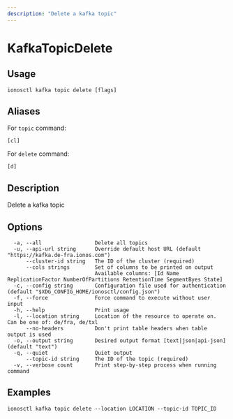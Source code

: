 ```yaml
---
description: "Delete a kafka topic"
---
```


# KafkaTopicDelete

## Usage

```text
ionosctl kafka topic delete [flags]
```

## Aliases

For `topic` command:

```text
[cl]
```

For `delete` command:

```text
[d]
```

## Description

Delete a kafka topic

## Options

```text
  -a, --all                 Delete all topics
  -u, --api-url string      Override default host URL (default "https://kafka.de-fra.ionos.com")
      --cluster-id string   The ID of the cluster (required)
      --cols strings        Set of columns to be printed on output 
                            Available columns: [Id Name ReplicationFactor NumberOfPartitions RetentionTime SegmentByes State]
  -c, --config string       Configuration file used for authentication (default "$XDG_CONFIG_HOME/ionosctl/config.json")
  -f, --force               Force command to execute without user input
  -h, --help                Print usage
  -l, --location string     Location of the resource to operate on. Can be one of: de/fra, de/txl
      --no-headers          Don't print table headers when table output is used
  -o, --output string       Desired output format [text|json|api-json] (default "text")
  -q, --quiet               Quiet output
      --topic-id string     The ID of the topic (required)
  -v, --verbose count       Print step-by-step process when running command
```

## Examples

```text
ionosctl kafka topic delete --location LOCATION --topic-id TOPIC_ID
```

